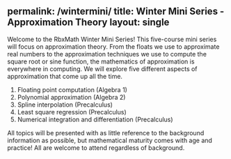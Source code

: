 permalink: /wintermini/
title: Winter Mini Series - Approximation Theory
layout: single
---

Welcome to the RbxMath Winter Mini Series! This five-course mini series will focus on approximation theory. From the floats we use to approximate real numbers to the approximation techniques we use to compute the square root or sine function, the mathematics of approximation is everywhere in computing. We will explore five different aspects of approximation that come up all the time.

1. Floating point computation (Algebra 1)
2. Polynomial approximation (Algebra 2)
3. Spline interpolation (Precalculus)
4. Least square regression (Precalculus)
5. Numerical integration and differentiation (Precalculus)

All topics will be presented with as little reference to the background information as possible, but mathematical maturity comes with age and practice! All are welcome to attend regardless of background.